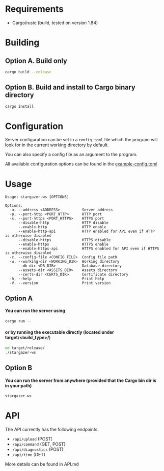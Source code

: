 # Requirements
- Cargo/rustc (build, tested on version 1.84)

# Building

## Option A. Build only
```sh
cargo build --release
```
## Option B. Build and install to Cargo binary directory
```sh
cargo install
```

# Configuration
Server configuration can be set in a `config.toml` file which the program will look for in the current working directory by default.<br>

You can also specify a config file as an argument to the program.<br>

All available configuration options can be found in the <a href="example-config.toml">example-config.toml</a>

# Usage
```
Usage: stargazer-ws [OPTIONS]

Options:
  -a, --address <ADDRESS>          Server address
  -p, --port-http <PORT_HTTP>      HTTP port
  -s, --port-https <PORT_HTTPS>    HTTPS port
      --disable-http               HTTP disable
      --enable-http                HTTP enable
      --enable-http-api            HTTP enabled for API even if HTTP is otherwise disabled
      --disable-https              HTTPS disable
      --enable-https               HTTPS enable
      --enable-https-api           HTTPS enabled for API even if HTTPS is otherwise disabled
  -c, --config-file <CONFIG_FILE>  Config file path
  -w, --working-dir <WORKING_DIR>  Working directory
      --db-dir <DB_DIR>            Database directory
      --assets-dir <ASSETS_DIR>    Assets directory
      --certs-dir <CERTS_DIR>      Certificate directory
  -h, --help                       Print help
  -V, --version                    Print version
```

## Option A
#### You can run the server using
```sh
cargo run --
```
#### or by running the executable directly (located under target/<build_type>/)
```sh
cd target/release/
./stargazer-ws
```

## Option B
#### You can run the server from anywhere (provided that the Cargo bin dir is in your path)
```sh
stargazer-ws
```



# API
The API currently has the following endpoints:

- `/api/upload` (POST)
- `/api/command` (GET, POST)
- `/api/diagnostics` (POST)
- `/api/time` (GET)

More details can be found in API.md

